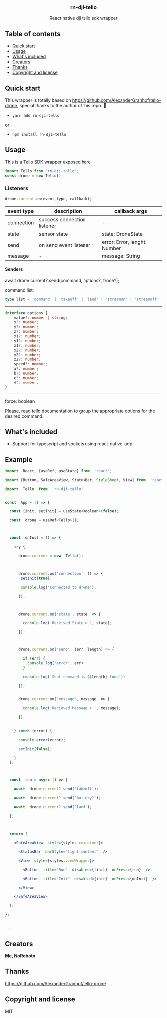 <p align="center">
  <h3 align="center">rn-dji-tello</h3>
  <p align="center">
    React native dji tello sdk wrapper
  </p>
</p>

## Table of contents

- [Quick start](#quick-start)
- [Usage](#usage)
- [What's included](#whats-included)
- [Creators](#creators)
- [Thanks](#thanks)
- [Copyright and license](#copyright-and-license)


## Quick start


This wrapper is totally based on https://github.com/AlexanderGranhof/tello-drone, special thanks to the author of this repo. 🙏 

- ```yarn add rn-dji-tello```

or

- ```npm install rn-dji-tello```

## Usage

This is a Tello SDK wrapper exposed [here](https://dl-cdn.ryzerobotics.com/downloads/Tello/Tello%20SDK%202.0%20User%20Guide.pdf)

```jsx
import Tello from 'rn-dji-tello';
const drone = new Tello();
```

### Listeners

```jsx 
drone.current.on(event_type, callback);

```

| event type | description | callback args |
|--|--|--|
| connection | success connection listener | - |
| state | sensor state | state: DroneState |
| send | on send event listener  | error: Error, lenght: Number |
| message | - | message: String |

#### Senders

await drone.current?.send(command, options?, froce?);

command list:

```ts
type list = 'command' | 'takeoff' | 'land' | 'streamon' | 'streamoff' | 'emergency' | 'up' | 'down' | 'left' | 'right' | 'forward' | 'back' | 'cw' | 'ccw' | 'flip' | 'go' | 'curve' | 'speed' | 'rc' | 'wifi' | 'speed?' | 'battery?' | 'time?' | 'wifi?' | 'sdk?' | 'sn?'
```

---

```ts
interface options {
    value?: number | string;
    x?: number;
    y?: number;
    z?: number;
    x1?: number;
    y1?: number;
    z1?: number;
    x2?: number;
    y2?: number;
    z2?: number;
    speed?: number;
    a?: number;
    b?: number;
    c?: number;
    d?: number;
}
```

---

force: boolean


Please, read tello documentation to group the appropriate options for the desired command.

## What's included

* Support for typescript and sockets using react-native-udp.

## Example

```jsx
import  React, {useRef, useState} from  'react';

import {Button, SafeAreaView, StatusBar, StyleSheet, View} from  'react-native';

import  Tello  from  'rn-dji-tello';


const  App = () => {

  const [init, setInit] = useState<boolean>(false);

  const  drone = useRef<Tello>();



  const  onInit = () => {

    try {

      drone.current = new  Tello();



      drone.current.on('connection', () => {
       setInit(true);

       console.log('Connected to drone');

      });



      drone.current.on('state', state  => {

        console.log('Received State > ', state);

      });



      drone.current.on('send', (err, length) => {

        if (err) {
          console.log('error', err);
        }

        console.log(`Sent command is ${length} long`);

      });


      drone.current.on('message', message  => {

        console.log('Recieved Message > ', message);

      });
 

    } catch (error) {

      console.error(error);

      setInit(false);

    }
  };



  const  run = async () => {

    await  drone.current?.send('takeoff');

    await  drone.current?.send('battery?');

    await  drone.current?.send('land');

  };



  return (

    <SafeAreaView  style={styles.container}>

      <StatusBar  barStyle="light-content"  />

      <View  style={styles.viewWrapper}>

        <Button  title="Run"  disabled={!init}  onPress={run}  />

        <Button  title="Init"  disabled={init}  onPress={onInit}  />

      </View>

    </SafeAreaView>

  );

};

  
....


 ``` 

## Creators

**Me, NoRoboto**

## Thanks

https://github.com/AlexanderGranhof/tello-drone

## Copyright and license


MIT
